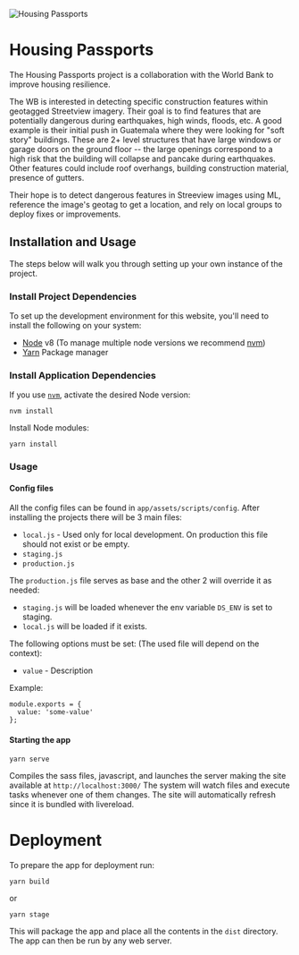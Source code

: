 ![Housing Passports](https://user-images.githubusercontent.com/1090606/51992204-7e143200-24a4-11e9-9dff-643d72c6865b.png)

# Housing Passports

The Housing Passports project is a collaboration with the World Bank to improve housing resilience.

The WB is interested in detecting specific construction features within geotagged Streetview imagery. Their goal is to find features that are potentially dangerous during earthquakes, high winds, floods, etc. A good example is their initial push in Guatemala where they were looking for "soft story" buildings. These are 2+ level structures that have large windows or garage doors on the ground floor -- the large openings correspond to a high risk that the building will collapse and pancake during earthquakes. Other features could include roof overhangs, building construction material, presence of gutters.

Their hope is to detect dangerous features in Streeview images using ML, reference the image's geotag to get a location, and rely on local groups to deploy fixes or improvements.

## Installation and Usage

The steps below will walk you through setting up your own instance of the project.

### Install Project Dependencies
To set up the development environment for this website, you'll need to install the following on your system:

- [Node](http://nodejs.org/) v8 (To manage multiple node versions we recommend [nvm](https://github.com/creationix/nvm))
- [Yarn](https://yarnpkg.com/) Package manager

### Install Application Dependencies

If you use [`nvm`](https://github.com/creationix/nvm), activate the desired Node version:

```
nvm install
```

Install Node modules:

```
yarn install
```

### Usage

#### Config files
All the config files can be found in `app/assets/scripts/config`.
After installing the projects there will be 3 main files:
  - `local.js` - Used only for local development. On production this file should not exist or be empty.
  - `staging.js`
  - `production.js`

The `production.js` file serves as base and the other 2 will override it as needed:
  - `staging.js` will be loaded whenever the env variable `DS_ENV` is set to staging.
  - `local.js` will be loaded if it exists.

The following options must be set: (The used file will depend on the context):
  - `value` - Description

Example:
```
module.exports = {
  value: 'some-value'
};
```

#### Starting the app

```
yarn serve
```
Compiles the sass files, javascript, and launches the server making the site available at `http://localhost:3000/`
The system will watch files and execute tasks whenever one of them changes.
The site will automatically refresh since it is bundled with livereload.

# Deployment
To prepare the app for deployment run:

```
yarn build
```
or
```
yarn stage
```
This will package the app and place all the contents in the `dist` directory.
The app can then be run by any web server.
